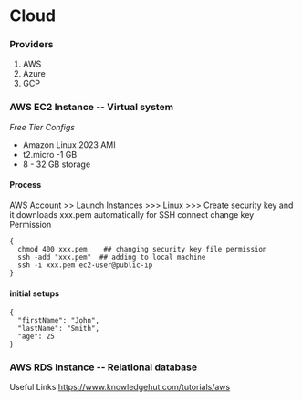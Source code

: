 # Cloud
### Providers
1. AWS
2. Azure
3. GCP

### AWS EC2 Instance -- Virtual system
*Free Tier Configs*

- Amazon Linux 2023 AMI
- t2.micro -1 GB
- 8 - 32 GB storage

#### Process
AWS Account >> Launch Instances >>> Linux >>> Create security key and it downloads  xxx.pem automatically for SSH connect
change key Permission

```
{
  chmod 400 xxx.pem    ## changing security key file permission
  ssh -add "xxx.pem"  ## adding to local machine
  ssh -i xxx.pem ec2-user@public-ip
}
```

#### initial setups
```
{
  "firstName": "John",
  "lastName": "Smith",
  "age": 25
}
```
### AWS RDS Instance -- Relational database



Useful Links
https://www.knowledgehut.com/tutorials/aws
